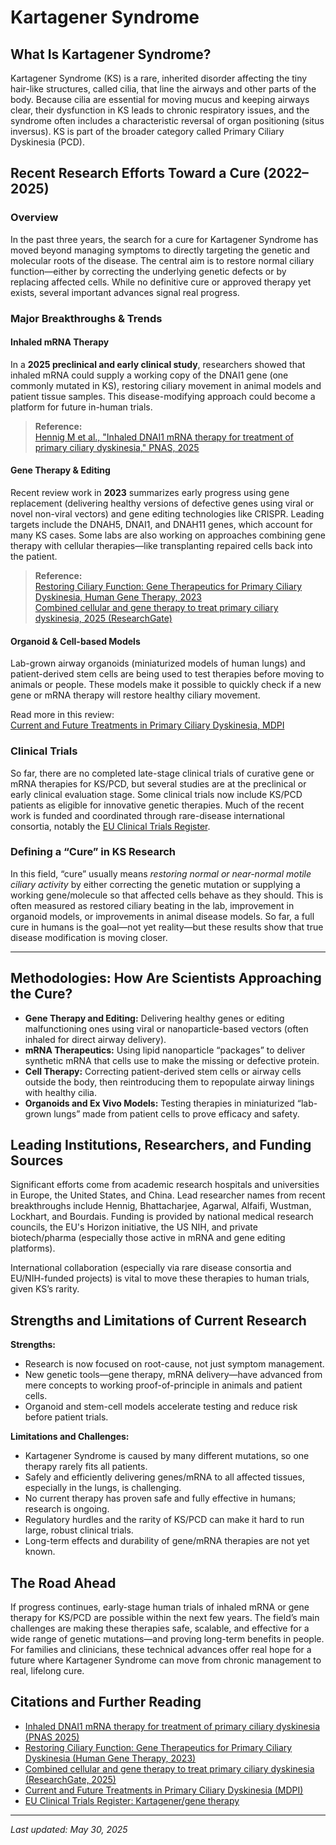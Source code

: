 
# Kartagener Syndrome

## What Is Kartagener Syndrome?

Kartagener Syndrome (KS) is a rare, inherited disorder affecting the tiny hair-like structures, called cilia, that line the airways and other parts of the body. Because cilia are essential for moving mucus and keeping airways clear, their dysfunction in KS leads to chronic respiratory issues, and the syndrome often includes a characteristic reversal of organ positioning (situs inversus). KS is part of the broader category called Primary Ciliary Dyskinesia (PCD).

## Recent Research Efforts Toward a Cure (2022–2025)

### Overview

In the past three years, the search for a cure for Kartagener Syndrome has moved beyond managing symptoms to directly targeting the genetic and molecular roots of the disease. The central aim is to restore normal ciliary function—either by correcting the underlying genetic defects or by replacing affected cells. While no definitive cure or approved therapy yet exists, several important advances signal real progress.

### Major Breakthroughs & Trends

#### Inhaled mRNA Therapy

In a **2025 preclinical and early clinical study**, researchers showed that inhaled mRNA could supply a working copy of the DNAI1 gene (one commonly mutated in KS), restoring ciliary movement in animal models and patient tissue samples. This disease-modifying approach could become a platform for future in-human trials.

> **Reference:**  
> [Hennig M et al., "Inhaled DNAI1 mRNA therapy for treatment of primary ciliary dyskinesia," PNAS, 2025](https://pubmed.ncbi.nlm.nih.gov/40294271/)

#### Gene Therapy & Editing

Recent review work in **2023** summarizes early progress using gene replacement (delivering healthy versions of defective genes using viral or novel non-viral vectors) and gene editing technologies like CRISPR. Leading targets include the DNAH5, DNAI1, and DNAH11 genes, which account for many KS cases. Some labs are also working on approaches combining gene therapy with cellular therapies—like transplanting repaired cells back into the patient.

> **Reference:**  
> [Restoring Ciliary Function: Gene Therapeutics for Primary Ciliary Dyskinesia, Human Gene Therapy, 2023](https://www.liebertpub.com/doi/10.1089/hum.2023.102)  
> [Combined cellular and gene therapy to treat primary ciliary dyskinesia, 2025 (ResearchGate)](https://www.researchgate.net/publication/390612735_Combined_cellular_and_gene_therapy_to_treat_primary_ciliary_dyskinesia)

#### Organoid & Cell-based Models

Lab-grown airway organoids (miniaturized models of human lungs) and patient-derived stem cells are being used to test therapies before moving to animals or people. These models make it possible to quickly check if a new gene or mRNA therapy will restore healthy ciliary movement.

Read more in this review:  
[Current and Future Treatments in Primary Ciliary Dyskinesia, MDPI](https://www.mdpi.com/1422-0067/22/18/9834)

### Clinical Trials

So far, there are no completed late-stage clinical trials of curative gene or mRNA therapies for KS/PCD, but several studies are at the preclinical or early clinical evaluation stage. Some clinical trials now include KS/PCD patients as eligible for innovative genetic therapies. Much of the recent work is funded and coordinated through rare-disease international consortia, notably the [EU Clinical Trials Register](https://www.clinicaltrialsregister.eu/ctr-search/search?query=Kartagener+gene+therapy).

### Defining a “Cure” in KS Research

In this field, “cure” usually means _restoring normal or near-normal motile ciliary activity_ by either correcting the genetic mutation or supplying a working gene/molecule so that affected cells behave as they should. This is often measured as restored ciliary beating in the lab, improvement in organoid models, or improvements in animal disease models. So far, a full cure in humans is the goal—not yet reality—but these results show that true disease modification is moving closer.

---

## Methodologies: How Are Scientists Approaching the Cure?

- **Gene Therapy and Editing:** Delivering healthy genes or editing malfunctioning ones using viral or nanoparticle-based vectors (often inhaled for direct airway delivery).  
- **mRNA Therapeutics:** Using lipid nanoparticle “packages” to deliver synthetic mRNA that cells use to make the missing or defective protein.
- **Cell Therapy:** Correcting patient-derived stem cells or airway cells outside the body, then reintroducing them to repopulate airway linings with healthy cilia.
- **Organoids and Ex Vivo Models:** Testing therapies in miniaturized “lab-grown lungs” made from patient cells to prove efficacy and safety.

## Leading Institutions, Researchers, and Funding Sources

Significant efforts come from academic research hospitals and universities in Europe, the United States, and China. Lead researcher names from recent breakthroughs include Hennig, Bhattacharjee, Agarwal, Alfaifi, Wustman, Lockhart, and Bourdais. Funding is provided by national medical research councils, the EU's Horizon initiative, the US NIH, and private biotech/pharma (especially those active in mRNA and gene editing platforms).

International collaboration (especially via rare disease consortia and EU/NIH-funded projects) is vital to move these therapies to human trials, given KS’s rarity.

## Strengths and Limitations of Current Research

**Strengths:**  
- Research is now focused on root-cause, not just symptom management.
- New genetic tools—gene therapy, mRNA delivery—have advanced from mere concepts to working proof-of-principle in animals and patient cells.
- Organoid and stem-cell models accelerate testing and reduce risk before patient trials.

**Limitations and Challenges:**  
- Kartagener Syndrome is caused by many different mutations, so one therapy rarely fits all patients.
- Safely and efficiently delivering genes/mRNA to all affected tissues, especially in the lungs, is challenging.
- No current therapy has proven safe and fully effective in humans; research is ongoing.
- Regulatory hurdles and the rarity of KS/PCD can make it hard to run large, robust clinical trials.
- Long-term effects and durability of gene/mRNA therapies are not yet known.

## The Road Ahead

If progress continues, early-stage human trials of inhaled mRNA or gene therapy for KS/PCD are possible within the next few years. The field’s main challenges are making these therapies safe, scalable, and effective for a wide range of genetic mutations—and proving long-term benefits in people. For families and clinicians, these technical advances offer real hope for a future where Kartagener Syndrome can move from chronic management to real, lifelong cure.

## Citations and Further Reading

- [Inhaled DNAI1 mRNA therapy for treatment of primary ciliary dyskinesia (PNAS 2025)](https://pubmed.ncbi.nlm.nih.gov/40294271/)
- [Restoring Ciliary Function: Gene Therapeutics for Primary Ciliary Dyskinesia (Human Gene Therapy, 2023)](https://www.liebertpub.com/doi/10.1089/hum.2023.102)
- [Combined cellular and gene therapy to treat primary ciliary dyskinesia (ResearchGate, 2025)](https://www.researchgate.net/publication/390612735_Combined_cellular_and_gene_therapy_to_treat_primary_ciliary_dyskinesia)
- [Current and Future Treatments in Primary Ciliary Dyskinesia (MDPI)](https://www.mdpi.com/1422-0067/22/18/9834)
- [EU Clinical Trials Register: Kartagener/gene therapy](https://www.clinicaltrialsregister.eu/ctr-search/search?query=Kartagener+gene+therapy)

---

_Last updated: May 30, 2025_
